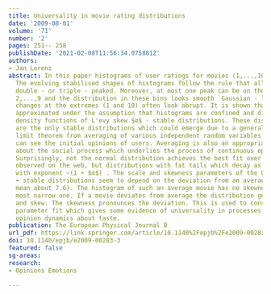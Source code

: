 ```yaml
---
title: Universality in movie rating distributions
date: '2009-08-01'
volume: '71'
number: '2'
pages: 251-- 258
publishDate: '2021-02-08T11:56:34.075881Z'
authors:
- Jan Lorenz
abstract: In this paper histograms of user ratings for movies (1,...,10) are analysed.
  The evolving stabilised shapes of histograms follow the rule that all are either
  double - or triple - peaked. Moreover, at most one peak can be on the central bins
  2,...,9 and the distribution in these bins looks smooth `Gaussian - like’ while
  changes at the extremes (1 and 10) often look abrupt. It is shown that this is well
  approximated under the assumption that histograms are confined and discretised probability
  density functions of L'evy skew $α$ - stable distributions. These distributions
  are the only stable distributions which could emerge due to a generalized central
  limit theorem from averaging of various independent random variables as which one
  can see the initial opinions of users. Averaging is also an appropriate assumption
  about the social process which underlies the process of continuous opinion formation.
  Surprisingly, not the normal distribution achieves the best fit over histograms
  observed on the web, but distributions with fat tails which decay as power - laws
  with exponent –(1 + $α$) . The scale and skewness parameters of the L'evy skew $α$
  - stable distributions seem to depend on the deviation from an average movie (with
  mean about 7.6). The histogram of such an average movie has no skewness and is the
  most narrow one. If a movie deviates from average the distribution gets broader
  and skew. The skewness pronounces the deviation. This is used to construct a one
  parameter fit which gives some evidence of universality in processes of continuous
  opinion dynamics about taste.
publication: The European Physical Journal B
url_pdf: https://link.springer.com/article/10.1140%2Fepjb%2Fe2009-00283-3
doi: 10.1140/epjb/e2009-00283-3
featured: false
sg-areas:
research: 
- Opinions Emotions

---
```

